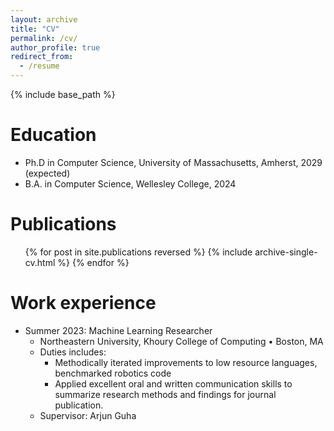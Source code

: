 ```yaml
---
layout: archive
title: "CV"
permalink: /cv/
author_profile: true
redirect_from:
  - /resume
---
```


{% include base_path %}

Education
======
* Ph.D in Computer Science, University of Massachusetts, Amherst, 2029 (expected)
* B.A. in Computer Science, Wellesley College, 2024



Publications
======
  <ul>{% for post in site.publications reversed %}
    {% include archive-single-cv.html %}
  {% endfor %}</ul>
  

Work experience
======

* Summer 2023: Machine Learning Researcher
  * Northeastern University, Khoury College of Computing • Boston, MA 
  * Duties includes:	
    - Methodically iterated improvements to low resource languages, benchmarked robotics code
    -	Applied excellent oral and written communication skills to summarize research methods and findings for journal publication.
  * Supervisor: Arjun Guha

  

